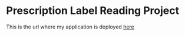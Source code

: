 # Prescription Label Reading Project
This is the url where my application is deployed [here](https://prescription-label-reading.onrender.com)
